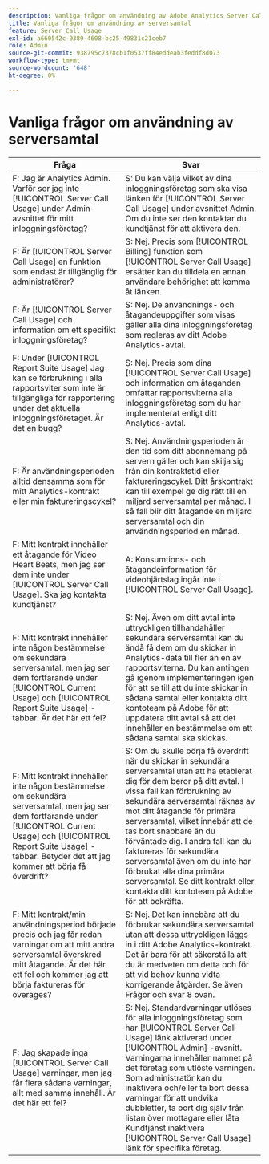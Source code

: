 ```yaml
---
description: Vanliga frågor om användning av Adobe Analytics Server Call
title: Vanliga frågor om användning av serversamtal
feature: Server Call Usage
exl-id: a660542c-9389-4608-bc25-49831c21ceb7
role: Admin
source-git-commit: 938795c7378cb1f0537ff84eddeab3feddf8d073
workflow-type: tm+mt
source-wordcount: '648'
ht-degree: 0%

---
```


# Vanliga frågor om användning av serversamtal

| Fråga | Svar |
|--- |--- |
| F: Jag är Analytics Admin. Varför ser jag inte [!UICONTROL Server Call Usage] under Admin-avsnittet för mitt inloggningsföretag? | S: Du kan välja vilket av dina inloggningsföretag som ska visa länken för [!UICONTROL Server Call Usage] under avsnittet Admin. Om du inte ser den kontaktar du kundtjänst för att aktivera den. |
| F: Är [!UICONTROL Server Call Usage] en funktion som endast är tillgänglig för administratörer? | S: Nej. Precis som [!UICONTROL Billing] funktion som [!UICONTROL Server Call Usage] ersätter kan du tilldela en annan användare behörighet att komma åt länken. |
| F: Är [!UICONTROL Server Call Usage] och information om ett specifikt inloggningsföretag? | S: Nej. De användnings- och åtagandeuppgifter som visas gäller alla dina inloggningsföretag som regleras av ditt Adobe Analytics-avtal. |
| F: Under [!UICONTROL Report Suite Usage] Jag kan se förbrukning i alla rapportsviter som inte är tillgängliga för rapportering under det aktuella inloggningsföretaget. Är det en bugg? | S: Nej. Precis som dina [!UICONTROL Server Call Usage] och information om åtaganden omfattar rapportsviterna alla inloggningsföretag som du har implementerat enligt ditt Analytics-avtal. |
| F: Är användningsperioden alltid densamma som för mitt Analytics-kontrakt eller min faktureringscykel? | S: Nej. Användningsperioden är den tid som ditt abonnemang på servern gäller och kan skilja sig från din kontraktstid eller faktureringscykel. Ditt årskontrakt kan till exempel ge dig rätt till en miljard serversamtal per månad. I så fall blir ditt åtagande en miljard serversamtal och din användningsperiod en månad. |
| F: Mitt kontrakt innehåller ett åtagande för Video Heart Beats, men jag ser dem inte under [!UICONTROL Server Call Usage]. Ska jag kontakta kundtjänst? | A: Konsumtions- och åtagandeinformation för videohjärtslag ingår inte i [!UICONTROL Server Call Usage]. |
| F: Mitt kontrakt innehåller inte någon bestämmelse om sekundära serversamtal, men jag ser dem fortfarande under [!UICONTROL Current Usage] och [!UICONTROL Report Suite Usage] -tabbar. Är det här ett fel? | S: Nej. Även om ditt avtal inte uttryckligen tillhandahåller sekundära serversamtal kan du ändå få dem om du skickar in Analytics-data till fler än en av rapportsviterna. Du kan antingen gå igenom implementeringen igen för att se till att du inte skickar in sådana samtal eller kontakta ditt kontoteam på Adobe för att uppdatera ditt avtal så att det innehåller en bestämmelse om att sådana samtal ska skickas. |
| F: Mitt kontrakt innehåller inte någon bestämmelse om sekundära serversamtal, men jag ser dem fortfarande under [!UICONTROL Current Usage] och [!UICONTROL Report Suite Usage] -tabbar. Betyder det att jag kommer att börja få överdrift? | S: Om du skulle börja få överdrift när du skickar in sekundära serversamtal utan att ha etablerat dig för dem beror på ditt avtal. I vissa fall kan förbrukning av sekundära serversamtal räknas av mot ditt åtagande för primära serversamtal, vilket innebär att de tas bort snabbare än du förväntade dig. I andra fall kan du faktureras för sekundära serversamtal även om du inte har förbrukat alla dina primära serversamtal. Se ditt kontrakt eller kontakta ditt kontoteam på Adobe för att bekräfta. |
| F: Mitt kontrakt/min användningsperiod började precis och jag får redan varningar om att mitt andra serversamtal överskred mitt åtagande. Är det här ett fel och kommer jag att börja faktureras för overages? | S: Nej. Det kan innebära att du förbrukar sekundära serversamtal utan att dessa uttryckligen läggs in i ditt Adobe Analytics-kontrakt. Det är bara för att säkerställa att du är medveten om detta och för att vid behov kunna vidta korrigerande åtgärder. Se även Frågor och svar 8 ovan. |
| F: Jag skapade inga [!UICONTROL Server Call Usage] varningar, men jag får flera sådana varningar, allt med samma innehåll. Är det här ett fel? | S: Nej. Standardvarningar utlöses för alla inloggningsföretag som har [!UICONTROL Server Call Usage] länk aktiverad under [!UICONTROL Admin] -avsnitt. Varningarna innehåller namnet på det företag som utlöste varningen. Som administratör kan du inaktivera och/eller ta bort dessa varningar för att undvika dubbletter, ta bort dig själv från listan över mottagare eller låta Kundtjänst inaktivera [!UICONTROL Server Call Usage] länk för specifika företag. |
